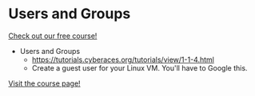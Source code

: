 # Users and Groups

[Check out our free course!](https://academy.hoppersroppers.org/mod/page/view.php?id=715)

* Users and Groups
   * <https://tutorials.cyberaces.org/tutorials/view/1-1-4.html>
   * Create a guest user for your Linux VM. You'll have to Google this.

[Visit the course page!](https://academy.hoppersroppers.org/mod/page/view.php?id=715) 

